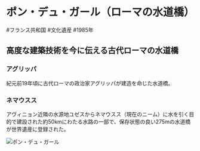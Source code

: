 # ポン・デュ・ガール（ローマの水道橋）
#フランス共和国 #文化遺産 #1985年 
## 高度な建築技術を今に伝える古代ローマの水道橋
### アグリッパ
紀元前19年頃に古代ローマの政治家アグリッパが建造を命じた水道橋。
### ネマウスス
アヴィニョン近隣の水源地ユゼスからネマウスス（現在のニーム）に水を引く目的で建設された約50kmにわたる水路の一部で、保存状態の良い275mの水道橋が世界遺産に登録された。

![ポン・デュ・ガール](https://upload.wikimedia.org/wikipedia/commons/thumb/b/b4/Pont_du_Gard_FRA_001.jpg/413px-Pont_du_Gard_FRA_001.jpg)